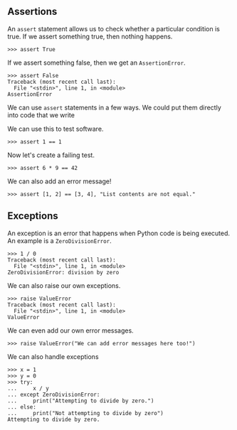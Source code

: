 ## Assertions

An `assert` statement allows us to check whether a particular condition
is true. If we assert something true, then nothing happens.

```pycon
>>> assert True
```

If we assert something false, then we get an `AssertionError`.

```pycon
>>> assert False
Traceback (most recent call last):
  File "<stdin>", line 1, in <module>
AssertionError
```

We can use `assert` statements in a few ways. We could put them directly
into code that we write 

We can use this to test software.

```pycon
>>> assert 1 == 1
```

Now let's create a failing test.

```pycon
>>> assert 6 * 9 == 42
```

We can also add an error message!

```pycon
>>> assert [1, 2] == [3, 4], "List contents are not equal."
```

## Exceptions

An exception is an error that happens when Python code is being executed.
An example is a `ZeroDivisionError`.

```pycon
>>> 1 / 0
Traceback (most recent call last):
  File "<stdin>", line 1, in <module>
ZeroDivisionError: division by zero
```

We can also raise our own exceptions.

```pycon
>>> raise ValueError
Traceback (most recent call last):
  File "<stdin>", line 1, in <module>
ValueError
```

We can even add our own error messages.

```pycon
>>> raise ValueError("We can add error messages here too!")
```

We can also handle exceptions 

```pycon
>>> x = 1
>>> y = 0
>>> try:
...     x / y
... except ZeroDivisionError:
...     print("Attempting to divide by zero.")
... else:
...     print("Not attempting to divide by zero")
Attempting to divide by zero.
```

